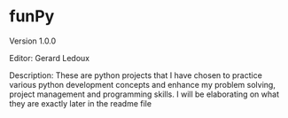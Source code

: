 # funPy
Version 1.0.0

Editor: Gerard Ledoux

Description: These are python projects that I have chosen to practice various python development concepts and enhance my problem solving, project management and programming skills. I will be elaborating on what they are exactly later in the readme file

